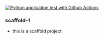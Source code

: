 [![Python application test with Github Actions](https://github.com/jatinkumar300403/scaffold-1/actions/workflows/main.yml/badge.svg)](https://github.com/jatinkumar300403/scaffold-1/actions/workflows/main.yml)

### scaffold-1
* this is a scaffold project
